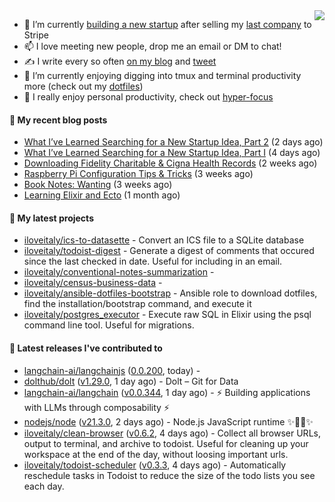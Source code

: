 <img align="right" src="https://github-readme-stats.vercel.app/api?username=iloveitaly&show_icons=true&text_color=718096&hide_title=true"/>

- 🔭 I’m currently [building a new startup](https://mikebian.co/bye-stripe-on-to-the-next-adventure/) after selling my [last company](https://suitesync.io) to Stripe
- 📫 I love meeting new people, drop me an email or DM to chat!
- ✍️ I write every so often [on my blog](http://mikebian.co/) and [tweet](https://twitter.com/mike_bianco)
- 🌱 I’m currently enjoying digging into tmux and terminal productivity more (check out my [dotfiles](https://github.com/iloveitaly/dotfiles))
- 💬 I really enjoy personal productivity, check out [hyper-focus](https://github.com/iloveitaly/hyper-focus)

#### 📜 My recent blog posts


- [What I’ve Learned Searching for a New Startup Idea, Part 2](https://mikebian.co/what-ive-learned-searching-for-a-new-startup-idea-part-2/) (2 days ago)
- [What I’ve Learned Searching for a New Startup Idea, Part I](https://mikebian.co/what-ive-learned-searching-for-a-new-startup-idea-part-i/) (4 days ago)
- [Downloading Fidelity Charitable &amp; Cigna Health Records](https://mikebian.co/downloading-fidelity-charitable-cigna-health-records/) (2 weeks ago)
- [Raspberry Pi Configuration Tips &amp; Tricks](https://mikebian.co/raspberry-pi-configuration-tips-tricks/) (3 weeks ago)
- [Book Notes: Wanting](https://mikebian.co/book-notes-wanting/) (3 weeks ago)
- [Learning Elixir and Ecto](https://mikebian.co/learning-elixir-and-ecto/) (1 month ago)

#### 🌱 My latest projects


- [iloveitaly/ics-to-datasette](https://github.com/iloveitaly/ics-to-datasette) - Convert an ICS file to a SQLite database
- [iloveitaly/todoist-digest](https://github.com/iloveitaly/todoist-digest) - Generate a digest of comments that occured since the last checked in date. Useful for including in an email.
- [iloveitaly/conventional-notes-summarization](https://github.com/iloveitaly/conventional-notes-summarization) - 
- [iloveitaly/census-business-data](https://github.com/iloveitaly/census-business-data) - 
- [iloveitaly/ansible-dotfiles-bootstrap](https://github.com/iloveitaly/ansible-dotfiles-bootstrap) - Ansible role to download dotfiles, find the installation/bootstrap command, and execute it
- [iloveitaly/postgres_executor](https://github.com/iloveitaly/postgres_executor) - Execute raw SQL in Elixir using the psql command line tool. Useful for migrations.

#### 🔭 Latest releases I've contributed to


- [langchain-ai/langchainjs](https://github.com/langchain-ai/langchainjs) ([0.0.200](https://github.com/langchain-ai/langchainjs/releases/tag/0.0.200), today) - 
- [dolthub/dolt](https://github.com/dolthub/dolt) ([v1.29.0](https://github.com/dolthub/dolt/releases/tag/v1.29.0), 1 day ago) - Dolt – Git for Data
- [langchain-ai/langchain](https://github.com/langchain-ai/langchain) ([v0.0.344](https://github.com/langchain-ai/langchain/releases/tag/v0.0.344), 1 day ago) - ⚡ Building applications with LLMs through composability ⚡
- [nodejs/node](https://github.com/nodejs/node) ([v21.3.0](https://github.com/nodejs/node/releases/tag/v21.3.0), 2 days ago) - Node.js JavaScript runtime ✨🐢🚀✨
- [iloveitaly/clean-browser](https://github.com/iloveitaly/clean-browser) ([v0.6.2](https://github.com/iloveitaly/clean-browser/releases/tag/v0.6.2), 4 days ago) - Collect all browser URLs, output to terminal, and archive to todoist. Useful for cleaning up your workspace at the end of the day, without loosing important urls.
- [iloveitaly/todoist-scheduler](https://github.com/iloveitaly/todoist-scheduler) ([v0.3.3](https://github.com/iloveitaly/todoist-scheduler/releases/tag/v0.3.3), 4 days ago) - Automatically reschedule tasks in Todoist to reduce the size of the todo lists you see each day.
